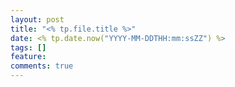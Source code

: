 ```yaml
---
layout: post
title: "<% tp.file.title %>"
date: <% tp.date.now("YYYY-MM-DDTHH:mm:ssZZ") %>
tags: []
feature: 
comments: true
---
```

